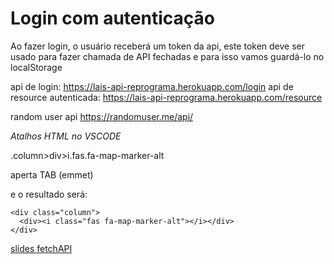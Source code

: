 # Login com autenticação

Ao fazer login, o usuário receberá um token da api, este token deve ser usado para fazer chamada de API fechadas e para isso vamos guardá-lo no localStorage

api de login: https://lais-api-reprograma.herokuapp.com/login
api de resource autenticada: https://lais-api-reprograma.herokuapp.com/resource

random user api https://randomuser.me/api/

*Atalhos HTML no VSCODE*

.column>div>i.fas.fa-map-marker-alt

aperta TAB (emmet)

e o resultado será:

```
<div class="column">
  <div><i class="fas fa-map-marker-alt"></i></div>
</div>
```

[slides fetchAPI](https://docs.google.com/presentation/d/1_eaIDf3Iqop-RSuTeE8sLmooiIhKNV4L8ThHDYDCuG0/edit?usp=sharing)